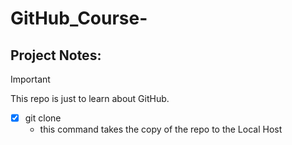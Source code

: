# GitHub_Course-

## Project Notes:


> [!IMPORTANT]
> This repo is just to learn about GitHub.



- [x] git clone <repo link>
  - this command takes the copy of the repo to the Local Host 
